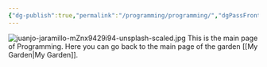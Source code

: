 ```yaml
---
{"dg-publish":true,"permalink":"/programming/programming/","dgPassFrontmatter":true}
---
```


![juanjo-jaramillo-mZnx9429i94-unsplash-scaled.jpg](/img/user/Pictures%20and%20Photos/Pics/juanjo-jaramillo-mZnx9429i94-unsplash-scaled.jpg)
This is the main page of Programming.
Here you can go back to the main page of the garden [[My Garden\|My Garden]].